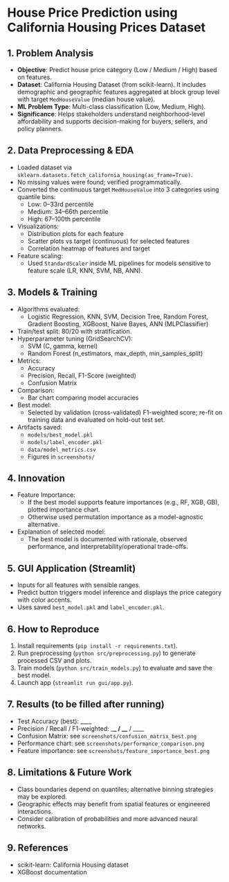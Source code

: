 # House Price Prediction using California Housing Prices Dataset

## 1. Problem Analysis

- **Objective**: Predict house price category (Low / Medium / High) based on features.
- **Dataset**: California Housing Dataset (from scikit-learn). It includes demographic and geographic features aggregated at block group level with target `MedHouseValue` (median house value).
- **ML Problem Type**: Multi-class classification (Low, Medium, High).
- **Significance**: Helps stakeholders understand neighborhood-level affordability and supports decision-making for buyers, sellers, and policy planners.

## 2. Data Preprocessing & EDA

- Loaded dataset via `sklearn.datasets.fetch_california_housing(as_frame=True)`.
- No missing values were found; verified programmatically.
- Converted the continuous target `MedHouseValue` into 3 categories using quantile bins:
  - Low: 0–33rd percentile
  - Medium: 34–66th percentile
  - High: 67–100th percentile
- Visualizations:
  - Distribution plots for each feature
  - Scatter plots vs target (continuous) for selected features
  - Correlation heatmap of features and target
- Feature scaling:
  - Used `StandardScaler` inside ML pipelines for models sensitive to feature scale (LR, KNN, SVM, NB, ANN).

## 3. Models & Training

- Algorithms evaluated:
  - Logistic Regression, KNN, SVM, Decision Tree, Random Forest, Gradient Boosting, XGBoost, Naive Bayes, ANN (MLPClassifier)
- Train/test split: 80/20 with stratification.
- Hyperparameter tuning (GridSearchCV):
  - SVM (C, gamma, kernel)
  - Random Forest (n_estimators, max_depth, min_samples_split)
- Metrics:
  - Accuracy
  - Precision, Recall, F1-Score (weighted)
  - Confusion Matrix
- Comparison:
  - Bar chart comparing model accuracies
- Best model:
  - Selected by validation (cross-validated) F1-weighted score; re-fit on training data and evaluated on hold-out test set.
- Artifacts saved:
  - `models/best_model.pkl`
  - `models/label_encoder.pkl`
  - `data/model_metrics.csv`
  - Figures in `screenshots/`

## 4. Innovation

- Feature Importance:
  - If the best model supports feature importances (e.g., RF, XGB, GB), plotted importance chart.
  - Otherwise used permutation importance as a model-agnostic alternative.
- Explanation of selected model:
  - The best model is documented with rationale, observed performance, and interpretability/operational trade-offs.

## 5. GUI Application (Streamlit)

- Inputs for all features with sensible ranges.
- Predict button triggers model inference and displays the price category with color accents.
- Uses saved `best_model.pkl` and `label_encoder.pkl`.

## 6. How to Reproduce

1. Install requirements (`pip install -r requirements.txt`).
2. Run preprocessing (`python src/preprocessing.py`) to generate processed CSV and plots.
3. Train models (`python src/train_models.py`) to evaluate and save the best model.
4. Launch app (`streamlit run gui/app.py`).

## 7. Results (to be filled after running)

- Test Accuracy (best): \_\_\_\_
- Precision / Recall / F1-weighted: \_**\_ / \_\_** / \_\_\_\_
- Confusion Matrix: see `screenshots/confusion_matrix_best.png`
- Performance chart: see `screenshots/performance_comparison.png`
- Feature importance: see `screenshots/feature_importance_best.png`

## 8. Limitations & Future Work

- Class boundaries depend on quantiles; alternative binning strategies may be explored.
- Geographic effects may benefit from spatial features or engineered interactions.
- Consider calibration of probabilities and more advanced neural networks.

## 9. References

- scikit-learn: California Housing dataset
- XGBoost documentation





